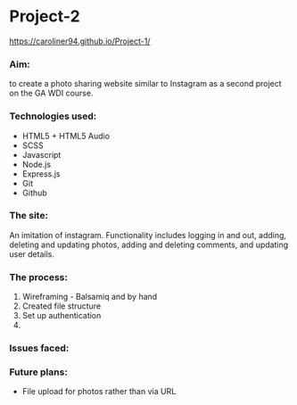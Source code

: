 # Project-2



https://caroliner94.github.io/Project-1/

### Aim:
to create a photo sharing website similar to Instagram as a second project on the GA WDI course.

### Technologies used:
* HTML5 + HTML5 Audio
* SCSS
* Javascript
* Node.js
* Express.js
* Git
* Github

### The site:
An imitation of instagram. Functionality includes logging in and out, adding, deleting and updating photos, adding and deleting comments, and updating user details.


### The process:
1. Wireframing - Balsamiq and by hand
2. Created file structure
3. Set up authentication
4. 


### Issues faced:



### Future plans:
* File upload for photos rather than via URL
